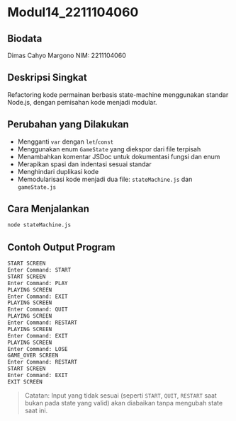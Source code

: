 # Modul14_2211104060

## Biodata

Dimas Cahyo Margono
NIM: 2211104060

## Deskripsi Singkat

Refactoring kode permainan berbasis state-machine menggunakan standar Node.js, dengan pemisahan kode menjadi modular.

## Perubahan yang Dilakukan

- Mengganti `var` dengan `let`/`const`
- Menggunakan enum `GameState` yang diekspor dari file terpisah
- Menambahkan komentar JSDoc untuk dokumentasi fungsi dan enum
- Merapikan spasi dan indentasi sesuai standar
- Menghindari duplikasi kode
- Memodularisasi kode menjadi dua file: `stateMachine.js` dan `gameState.js`

## Cara Menjalankan

```bash
node stateMachine.js
```

## Contoh Output Program

```txt
START SCREEN
Enter Command: START
START SCREEN
Enter Command: PLAY
PLAYING SCREEN
Enter Command: EXIT
PLAYING SCREEN
Enter Command: QUIT
PLAYING SCREEN
Enter Command: RESTART
PLAYING SCREEN
Enter Command: EXIT
PLAYING SCREEN
Enter Command: LOSE
GAME_OVER SCREEN
Enter Command: RESTART
START SCREEN
Enter Command: EXIT
EXIT SCREEN
```

> Catatan: Input yang tidak sesuai (seperti `START`, `QUIT`, `RESTART` saat bukan pada state yang valid) akan diabaikan tanpa mengubah state saat ini.
